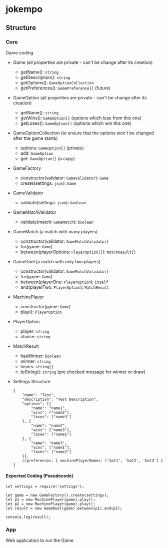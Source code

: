 # jokempo

## Structure
### Core
Game coding

* Game (all properties are private - can't be change after its creation)
  * getName(): `string`
  * getDescription(): `string`
  * getOptions(): `GameOptionCollection`
  * getPreferences(): `GamePreference[]`  (future)

* GameOption (all properties are private - can't be change after its creation)
  * getName(): `string`
  * getWins(): `GameOption[]` (options which lose from this one)
  * getLoses(): `GameOption[]` (options which win this one)

* GameOptionCollection (to ensure that the options won't be changed after the game starts)
  * options: `GameOption[]` (private)
  * add: `GameOption`
  * get: `GameOption[]` (a copy)

* GameFactory
  * constructor(validator: `GameValidator`): `Game`
  * create(settings: `json`): `Game`

* GameValidator
  * validate(settings: `json`): `boolean`

* GameMatchValidator
  * validate(match: `GameMatch`): `boolean`

* GameMatch (a match with many  players)
  * constructor(validator: `GameMatchValidator`)
  * for(game: `Game`)
  * between(playerOptions: `PlayerOption[]`): `MatchResult[]`

* GameDuel (a match with only two players)
  * constructor(validator: `GameMatchValidator`)
  * for(game: `Game`)
  * between(playerOne: `PlayerOption`): `itself`
  * and(playerTwo: `PlayerOption`): `MatchResult`

* MachinePlayer
  * constructor(game: `Game`)
  * play(): `PlayerOption`

* PlayerOption
  * player: `string`
  * choice: `string`

* MatchResult
  * hasWinner: `boolean`
  * winner: `string`
  * losers: `string[]`
  * toString(): `string` (pre checked message for winner or draw)

* Settings Structure
    ```
    {
        "name": "Test",
        "description": "Test Description",
        "options": [{
            "name": "name1",
            "wins": ["name2"],
            "loses": ["name3"]
        }, {
            "name": "name2",
            "wins": ["name3"],
            "loses": ["name1"]
        }, {
            "name": "name3",
            "wins": ["name1"],
            "loses": ["name2"]
        }],
        //preferences: { machinePlayerNames: ['bot1', 'bot2', 'bot3'] }
    }
    ```
#### Expected Coding (Pseudocode)
```
let settings = require('settings');

let game = new GameFactory().create(settings);
let p1 = new MachinePlayer(game).play();
let p2 = new MachinePlayer(game).play();
let result = new GameDuel(game).between(p1).and(p2);

console.log(result);
```

### App
Web application to run the Game